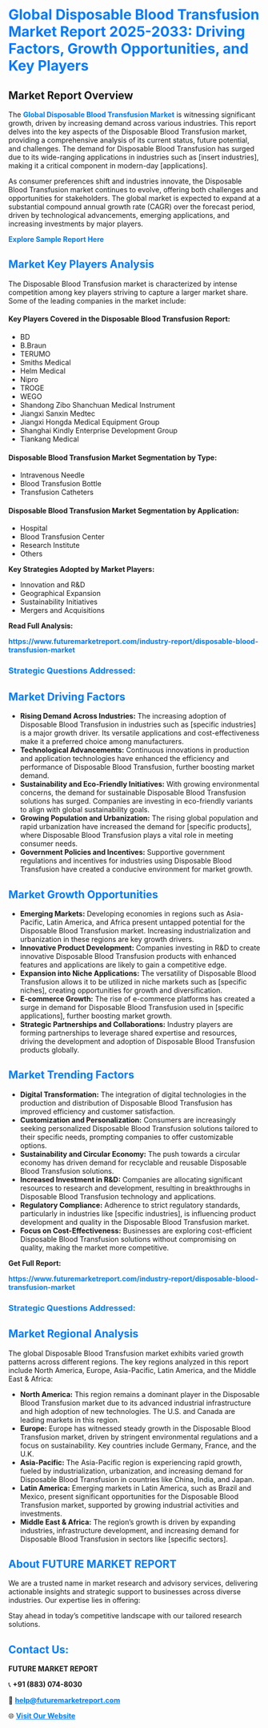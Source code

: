 <h1 style="color: #007BFF;">Global Disposable Blood Transfusion Market Report 2025-2033: Driving Factors, Growth Opportunities, and Key Players</h1>

<section id="overview">
<h2>Market Report Overview</h2>
<p>The <a href="https://www.futuremarketreport.com/industry-report/disposable-blood-transfusion-market" style="color: #007BFF; text-decoration: none;"><strong>Global Disposable Blood Transfusion Market</strong></a> is witnessing significant growth, driven by increasing demand across various industries. This report delves into the key aspects of the Disposable Blood Transfusion market, providing a comprehensive analysis of its current status, future potential, and challenges. The demand for Disposable Blood Transfusion has surged due to its wide-ranging applications in industries such as [insert industries], making it a critical component in modern-day [applications].</p>
<p>As consumer preferences shift and industries innovate, the Disposable Blood Transfusion market continues to evolve, offering both challenges and opportunities for stakeholders. The global market is expected to expand at a substantial compound annual growth rate (CAGR) over the forecast period, driven by technological advancements, emerging applications, and increasing investments by major players.</p>
</section>

<section id="overview">
<p><a href="https://www.futuremarketreport.com/request-sample/reportId=84726" style="color: #007BFF; text-decoration: none;"><strong>Explore Sample Report Here</strong></a></p>
</section>

<section id="key-players">
<h2 style="color: #007BFF;">Market Key Players Analysis</h2>
<p>The Disposable Blood Transfusion market is characterized by intense competition among key players striving to capture a larger market share. Some of the leading companies in the market include:</p>
<h4>Key Players Covered in the Disposable Blood Transfusion Report:</h4>
<ul><li>BD</li><li>B.Braun</li><li>TERUMO</li><li>Smiths Medical</li><li>Helm Medical</li><li>Nipro</li><li>TROGE</li><li>WEGO</li><li>Shandong Zibo Shanchuan Medical Instrument</li><li>Jiangxi Sanxin Medtec</li><li>Jiangxi Hongda Medical Equipment Group</li><li>Shanghai Kindly Enterprise Development Group</li><li>Tiankang Medical</li></ul>
<h4>Disposable Blood Transfusion Market Segmentation by Type:</h4>
<ul><li>Intravenous Needle</li><li>Blood Transfusion Bottle</li><li>Transfusion Catheters</li></ul>

<h4>Disposable Blood Transfusion Market Segmentation by Application:</h4>
<ul><li>Hospital</li><li>Blood Transfusion Center</li><li>Research Institute</li><li>Others</li></ul>
<p><strong>Key Strategies Adopted by Market Players:</strong></p>
<ul>
<li>Innovation and R&D</li>
<li>Geographical Expansion</li>
<li>Sustainability Initiatives</li>
<li>Mergers and Acquisitions</li>
</ul>
</section>

<section>
<p><strong>Read Full Analysis: </strong></p><a href="https://www.futuremarketreport.com/industry-report/disposable-blood-transfusion-market" style="color: #007BFF; text-decoration: none;"><strong>https://www.futuremarketreport.com/industry-report/disposable-blood-transfusion-market</strong></a>
<h3 style="color: #007BFF;">Strategic Questions Addressed:</h3>
</section>

<section id="driving-factors">
<h2 style="color: #007BFF;">Market Driving Factors</h2>
<ul>
<li><strong>Rising Demand Across Industries:</strong> The increasing adoption of Disposable Blood Transfusion in industries such as [specific industries] is a major growth driver. Its versatile applications and cost-effectiveness make it a preferred choice among manufacturers.</li>
<li><strong>Technological Advancements:</strong> Continuous innovations in production and application technologies have enhanced the efficiency and performance of Disposable Blood Transfusion, further boosting market demand.</li>
<li><strong>Sustainability and Eco-Friendly Initiatives:</strong> With growing environmental concerns, the demand for sustainable Disposable Blood Transfusion solutions has surged. Companies are investing in eco-friendly variants to align with global sustainability goals.</li>
<li><strong>Growing Population and Urbanization:</strong> The rising global population and rapid urbanization have increased the demand for [specific products], where Disposable Blood Transfusion plays a vital role in meeting consumer needs.</li>
<li><strong>Government Policies and Incentives:</strong> Supportive government regulations and incentives for industries using Disposable Blood Transfusion have created a conducive environment for market growth.</li>
</ul>
</section>

<section id="growth-opportunities">
<h2 style="color: #007BFF;">Market Growth Opportunities</h2>
<ul>
<li><strong>Emerging Markets:</strong> Developing economies in regions such as Asia-Pacific, Latin America, and Africa present untapped potential for the Disposable Blood Transfusion market. Increasing industrialization and urbanization in these regions are key growth drivers.</li>
<li><strong>Innovative Product Development:</strong> Companies investing in R&D to create innovative Disposable Blood Transfusion products with enhanced features and applications are likely to gain a competitive edge.</li>
<li><strong>Expansion into Niche Applications:</strong> The versatility of Disposable Blood Transfusion allows it to be utilized in niche markets such as [specific niches], creating opportunities for growth and diversification.</li>
<li><strong>E-commerce Growth:</strong> The rise of e-commerce platforms has created a surge in demand for Disposable Blood Transfusion used in [specific applications], further boosting market growth.</li>
<li><strong>Strategic Partnerships and Collaborations:</strong> Industry players are forming partnerships to leverage shared expertise and resources, driving the development and adoption of Disposable Blood Transfusion products globally.</li>
</ul>
</section>

<section id="trending-factors">
<h2 style="color: #007BFF;">Market Trending Factors</h2>
<ul>
<li><strong>Digital Transformation:</strong> The integration of digital technologies in the production and distribution of Disposable Blood Transfusion has improved efficiency and customer satisfaction.</li>
<li><strong>Customization and Personalization:</strong> Consumers are increasingly seeking personalized Disposable Blood Transfusion solutions tailored to their specific needs, prompting companies to offer customizable options.</li>
<li><strong>Sustainability and Circular Economy:</strong> The push towards a circular economy has driven demand for recyclable and reusable Disposable Blood Transfusion solutions.</li>
<li><strong>Increased Investment in R&D:</strong> Companies are allocating significant resources to research and development, resulting in breakthroughs in Disposable Blood Transfusion technology and applications.</li>
<li><strong>Regulatory Compliance:</strong> Adherence to strict regulatory standards, particularly in industries like [specific industries], is influencing product development and quality in the Disposable Blood Transfusion market.</li>
<li><strong>Focus on Cost-Effectiveness:</strong> Businesses are exploring cost-efficient Disposable Blood Transfusion solutions without compromising on quality, making the market more competitive.</li>
</ul>
</section>

<section>
<p><strong>Get Full Report: </strong></p><a href="https://www.futuremarketreport.com/industry-report/disposable-blood-transfusion-market" style="color: #007BFF; text-decoration: none;"><strong>https://www.futuremarketreport.com/industry-report/disposable-blood-transfusion-market</strong></a>
<h3 style="color: #007BFF;">Strategic Questions Addressed:</h3>
</section>


<section id="regional-analysis">
<h2 style="color: #007BFF;">Market Regional Analysis</h2>
<p>The global Disposable Blood Transfusion market exhibits varied growth patterns across different regions. The key regions analyzed in this report include North America, Europe, Asia-Pacific, Latin America, and the Middle East & Africa:</p>
<ul>
<li><strong>North America:</strong> This region remains a dominant player in the Disposable Blood Transfusion market due to its advanced industrial infrastructure and high adoption of new technologies. The U.S. and Canada are leading markets in this region.</li>
<li><strong>Europe:</strong> Europe has witnessed steady growth in the Disposable Blood Transfusion market, driven by stringent environmental regulations and a focus on sustainability. Key countries include Germany, France, and the U.K.</li>
<li><strong>Asia-Pacific:</strong> The Asia-Pacific region is experiencing rapid growth, fueled by industrialization, urbanization, and increasing demand for Disposable Blood Transfusion in countries like China, India, and Japan.</li>
<li><strong>Latin America:</strong> Emerging markets in Latin America, such as Brazil and Mexico, present significant opportunities for the Disposable Blood Transfusion market, supported by growing industrial activities and investments.</li>
<li><strong>Middle East & Africa:</strong> The region’s growth is driven by expanding industries, infrastructure development, and increasing demand for Disposable Blood Transfusion in sectors like [specific sectors].</li>
</ul>
</section>

<footer>
<h2 style="color: #007BFF;">About FUTURE MARKET REPORT</h2>
<p>We are a trusted name in market research and advisory services, delivering actionable insights and strategic support to businesses across diverse industries. Our expertise lies in offering:</p>

<p>Stay ahead in today’s competitive landscape with our tailored research solutions.</p>

<h2 style="color: #007BFF;">Contact Us:</h2>
<p><strong>FUTURE MARKET REPORT</strong></p>
<p>📞 <strong>+91 (883) 074-8030</strong></p>
<p>📧 <strong><a href="mailto:help@futuremarketreport.com" style="color: #007BFF;">help@futuremarketreport.com</a></strong></p>
<p>🌐 <strong><a href="https://www.futuremarketreport.com/" style="color: #007BFF;">Visit Our Website</a></strong></p>
</footer>